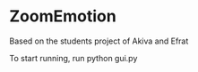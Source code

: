 # ZoomEmotion
Based on the students project of Akiva and Efrat

To start running, run python gui.py
